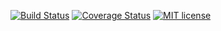 [![Build Status](https://travis-ci.org/yc-server/docs.svg?branch=master)](https://travis-ci.org/yc-server/docs.svg?branch=master)
[![Coverage Status](https://coveralls.io/repos/github/yc-server/docs/badge.svg?branch=master)](https://coveralls.io/github/yc-server/docs?branch=master)
[![MIT license](http://img.shields.io/badge/license-MIT-brightgreen.svg)](http://opensource.org/licenses/MIT)
